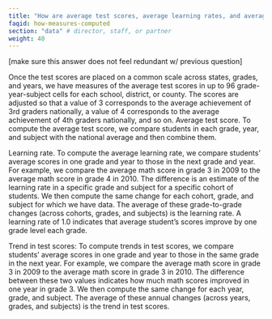 ```yaml
---
title: "How are average test scores, average learning rates, and average test score trends computed? "
faqid: how-measures-computed
section: "data" # director, staff, or partner
weight: 40
---
```


<span class="highlight">[make sure this answer does not feel redundant w/ previous question]</a>

Once the test scores are placed on a common scale across states, grades, and years, we have measures of the average test scores in up to 96 grade-year-subject cells for each school, district, or county. The scores are adjusted so that a value of 3 corresponds to the average achievement of 3rd graders nationally, a value of 4 corresponds to the average achievement of 4th graders nationally, and so on. 
Average test score. To compute the average test score, we compare students in each grade, year, and subject with the national average and then combine them. 

Learning rate. To compute the average learning rate, we compare students’ average scores in one grade and year to those in the next grade and year. For example, we compare the average math score in grade 3 in 2009 to the average math score in grade 4 in 2010. The difference is an estimate of the learning rate in a specific grade and subject for a specific cohort of students. We then compute the same change for each cohort, grade, and subject for which we have data. The average of these grade-to-grade changes (across cohorts, grades, and subjects) is the learning rate. A learning rate of 1.0 indicates that average student’s scores improve by one grade level each grade. 

Trend in test scores: To compute trends in test scores, we compare students’ average scores in one grade and year to those in the same grade in the next year. For example, we compare the average math score in grade 3 in 2009 to the average math score in grade 3 in 2010. The difference between these two values indicates how much math scores improved in one year in grade 3. We then compute the same change for each year, grade, and subject. The average of these annual changes (across years, grades, and subjects) is the trend in test scores.



